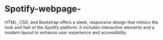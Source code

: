 # Spotify-webpage-
HTML, CSS, and Bootstrap offers a sleek, responsive design that mimics the look and feel of the Spotify platform. It includes interactive elements and a modern layout to enhance user experience and accessibility.
